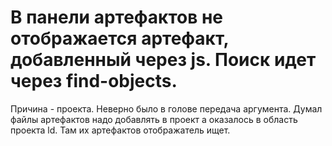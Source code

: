 В панели артефактов не отображается артефакт, добавленный через js.
Поиск идет через find-objects.
====
Причина - проекта. Неверно было в голове передача аргумента. Думал файлы артефактов надо добавлять в проект
а оказалось в область проекта ld. Там их артефактов отображатель ищет.